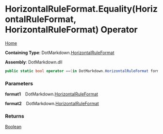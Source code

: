 # HorizontalRuleFormat\.Equality\(HorizontalRuleFormat, HorizontalRuleFormat\) Operator

[Home](../../../README.md)

**Containing Type**: DotMarkdown\.[HorizontalRuleFormat](../README.md)

**Assembly**: DotMarkdown\.dll

```csharp
public static bool operator ==(in DotMarkdown.HorizontalRuleFormat format1, in DotMarkdown.HorizontalRuleFormat format2)
```

### Parameters

**format1** &ensp; DotMarkdown\.[HorizontalRuleFormat](../README.md)

**format2** &ensp; DotMarkdown\.[HorizontalRuleFormat](../README.md)

### Returns

[Boolean](https://docs.microsoft.com/en-us/dotnet/api/system.boolean)

